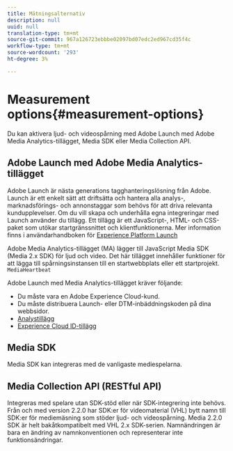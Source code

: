 ```yaml
---
title: Mätningsalternativ
description: null
uuid: null
translation-type: tm+mt
source-git-commit: 967a126723ebbbe02097bd07edc2ed967cd35f4c
workflow-type: tm+mt
source-wordcount: '293'
ht-degree: 3%

---
```



# Measurement options{#measurement-options}

Du kan aktivera ljud- och videospårning med Adobe Launch med Adobe Media Analytics-tillägget, Media SDK eller Media Collection API.

## Adobe Launch med Adobe Media Analytics-tillägget

Adobe Launch är nästa generations tagghanteringslösning från Adobe. Launch är ett enkelt sätt att driftsätta och hantera alla analys-, marknadsförings- och annonstaggar som behövs för att driva relevanta kundupplevelser. Om du vill skapa och underhålla egna integreringar med Launch använder du tillägg. Ett tillägg är ett JavaScript-, HTML- och CSS-paket som utökar startgränssnittet och klientfunktionerna. Mer information finns i användarhandboken för [Experience Platform Launch](https://docs.adobe.com/content/help/en/launch/using/overview.html)

Adobe Media Analytics-tillägget (MA) lägger till JavaScript Media SDK (Media 2.x SDK) för ljud och video. Det här tillägget innehåller funktioner för att lägga till spårningsinstansen till en startwebbplats eller ett startprojekt. `MediaHeartbeat`

Adobe Launch med Media Analytics-tillägget kräver följande:
* Du måste vara en Adobe Experience Cloud-kund.
* Du måste distribuera Launch- eller DTM-inbäddningskoden på dina webbsidor.
* [Analystillägg](https://docs.adobe.com/content/help/en/launch/using/extensions-ref/adobe-extension/analytics-extension/overview.html)
* [Experience Cloud ID-tillägg](https://docs.adobe.com/content/help/en/launch/using/extensions-ref/adobe-extension/id-service-extension/overview.html)

## Media SDK

Media SDK kan integreras med de vanligaste mediespelarna.

## Media Collection API (RESTful API)

Integreras med spelare utan SDK-stöd eller när SDK-integrering inte behövs.<br>Från och med version 2.2.0 har SDK:er för videomaterial (VHL) bytt namn till SDK:er för mediemäsning som stöder ljud- och videospårning. Media 2.2.0 SDK är helt bakåtkompatibelt med VHL 2.x SDK-serien. Namnändringen är bara en ändring av namnkonventionen och representerar inte funktionsändringar.
